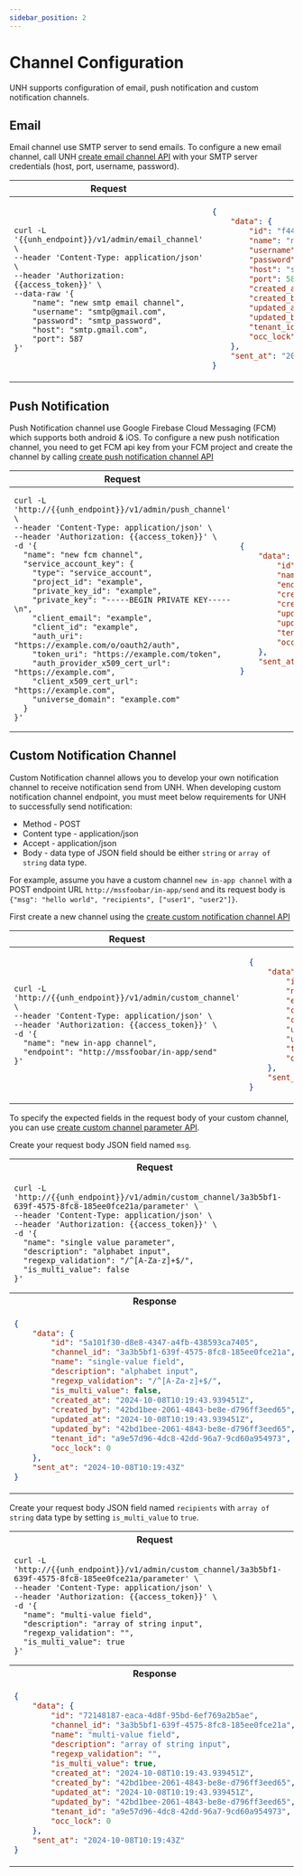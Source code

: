 ```yaml
---
sidebar_position: 2
---
```


# Channel Configuration

UNH supports configuration of email, push notification and custom notification channels.

## Email

Email channel use SMTP server to send emails. To configure a new email channel, call UNH [create email channel API](../UNH%20API/create-email-channel.api.mdx)
with your SMTP server credentials (host, port, username, password).

<table>
<thead><tr><th>Request</th><th>Response</th></tr></thead>
<tbody>
<tr><td>

```
curl -L '{{unh_endpoint}}/v1/admin/email_channel' \
--header 'Content-Type: application/json' \
--header 'Authorization: {{access_token}}' \
--data-raw '{
    "name": "new smtp email channel",
    "username": "smtp@gmail.com",
    "password": "smtp_password",
    "host": "smtp.gmail.com",
    "port": 587
}'
```

</td><td>

```json
{
    "data": {
        "id": "f446054c-98a5-4df9-aeea-f687e66951e0",
        "name": "new smtp email channel",
        "username": "smtp4229@gmail.com",
        "password": "smtp_password",
        "host": "smtp.gmail.com",
        "port": 587,
        "created_at": "2024-10-08T06:41:21.906919Z",
        "created_by": "d6f80e07-3b30-4968-8550-d3a441966e95",
        "updated_at": "2024-10-08T06:41:21.906919Z",
        "updated_by": "d6f80e07-3b30-4968-8550-d3a441966e95",
        "tenant_id": "3ca9a629-6a64-4d40-9a93-cc8da0595754",
        "occ_lock": 0
    },
    "sent_at": "2024-10-08T06:41:21Z"
}
```

</td></tr>
</tbody></table>

## Push Notification

Push Notification channel use Google Firebase Cloud Messaging (FCM) which supports both android & iOS. To configure 
a new push notification channel, you need to get FCM api key from your FCM project and create the channel by calling 
[create push notification channel API](../UNH%20API/create-push-notification-channel.api.mdx)

<table>
<thead><tr><th>Request</th><th>Response</th></tr></thead>
<tbody>
<tr><td>

```
curl -L 'http://{{unh_endpoint}}/v1/admin/push_channel' \
--header 'Content-Type: application/json' \
--header 'Authorization: {{access_token}}' \
-d '{
  "name": "new fcm channel",
  "service_account_key": {
    "type": "service_account",
    "project_id": "example",
    "private_key_id": "example",
    "private_key": "-----BEGIN PRIVATE KEY-----\n",
    "client_email": "example",
    "client_id": "example",
    "auth_uri": "https://example.com/o/oauth2/auth",
    "token_uri": "https://example.com/token",
    "auth_provider_x509_cert_url": "https://example.com",
    "client_x509_cert_url": "https://example.com",
    "universe_domain": "example.com"
  }
}'
```

</td><td>

```json
{
    "data": {
        "id": "3a3b5bf1-639f-4575-8fc8-185ee0fce21a",
        "name": "new in-app channel",
        "endpoint": "http://mssfoobar/in-app/send",
        "created_at": "2024-09-03T03:00:15.571118Z",
        "created_by": "00f92e3f-7f5c-4c9d-96b8-7f9121c3e013",
        "updated_at": "2024-09-03T03:00:15.571118Z",
        "updated_by": "00f92e3f-7f5c-4c9d-96b8-7f9121c3e013",
        "tenant_id": "b8766c9d-d71e-46a2-968b-552dea1a7cd2",
        "occ_lock": 0
    },
    "sent_at": "2024-09-03T03:00:15Z"
}
```

</td></tr>
</tbody></table>

## Custom Notification Channel

Custom Notification channel allows you to develop your own notification channel to receive notification send from UNH.
When developing custom notification channel endpoint, you must meet below requirements for UNH to successfully send 
notification:
- Method - POST 
- Content type - application/json
- Accept - application/json
- Body - data type of JSON field should be either `string` or `array of string` data type.

For example, assume you have a custom channel `new in-app channel` with a POST endpoint URL
`http://mssfoobar/in-app/send` and its request body is `{"msg": "hello world", "recipients", ["user1", "user2"]}`.

First create a new channel using the [create custom notification channel API](../UNH%20API/create-custom-channel.api.mdx)

<table>
<thead><tr><th>Request</th><th>Response</th></tr></thead>
<tbody>
<tr><td>

```
curl -L 'http://{{unh_endpoint}}/v1/admin/custom_channel' \
--header 'Content-Type: application/json' \
--header 'Authorization: {{access_token}}' \
-d '{
  "name": "new in-app channel",
  "endpoint": "http://mssfoobar/in-app/send"
}'
```

</td><td>

```json
{
    "data": {
        "id": "3a3b5bf1-639f-4575-8fc8-185ee0fce21a",
        "name": "new in-app channel",
        "endpoint": "http://mssfoobar/in-app/send",
        "created_at": "2024-09-03T03:00:15.571118Z",
        "created_by": "00f92e3f-7f5c-4c9d-96b8-7f9121c3e013",
        "updated_at": "2024-09-03T03:00:15.571118Z",
        "updated_by": "00f92e3f-7f5c-4c9d-96b8-7f9121c3e013",
        "tenant_id": "b8766c9d-d71e-46a2-968b-552dea1a7cd2",
        "occ_lock": 0
    },
    "sent_at": "2024-09-03T03:00:15Z"
}
```

</td></tr>
</tbody></table>

To specify the expected fields in the request body of your custom channel, you can use [create custom channel 
parameter API](../UNH%20API/create-custom-channel-parameter.api.mdx).

Create your request body JSON field named `msg`.

<table>
<tr><th>Request</th></tr>
<tr><td>

```
curl -L 'http://{{unh_endpoint}}/v1/admin/custom_channel/3a3b5bf1-639f-4575-8fc8-185ee0fce21a/parameter' \
--header 'Content-Type: application/json' \
--header 'Authorization: {{access_token}}' \
-d '{
  "name": "single value parameter",
  "description": "alphabet input",
  "regexp_validation": "/^[A-Za-z]+$/",
  "is_multi_value": false
}'
```

</td></tr>
<tr><th>Response</th></tr>
<tr><td>

```json
{
    "data": {
        "id": "5a101f30-d8e8-4347-a4fb-438593ca7405",
        "channel_id": "3a3b5bf1-639f-4575-8fc8-185ee0fce21a",
        "name": "single-value field",
        "description": "alphabet input",
        "regexp_validation": "/^[A-Za-z]+$/",
        "is_multi_value": false,
        "created_at": "2024-10-08T10:19:43.939451Z",
        "created_by": "42bd1bee-2061-4843-be8e-d796ff3eed65",
        "updated_at": "2024-10-08T10:19:43.939451Z",
        "updated_by": "42bd1bee-2061-4843-be8e-d796ff3eed65",
        "tenant_id": "a9e57d96-4dc8-42dd-96a7-9cd60a954973",
        "occ_lock": 0
    },
    "sent_at": "2024-10-08T10:19:43Z"
}
```

</td></tr>
</table>

Create your request body JSON field named `recipients` with `array of string` data type by setting `is_multi_value` to `true`.

<table>
<tr><th>Request</th></tr>
<tr><td>

```
curl -L 'http://{{unh_endpoint}}/v1/admin/custom_channel/3a3b5bf1-639f-4575-8fc8-185ee0fce21a/parameter' \
--header 'Content-Type: application/json' \
--header 'Authorization: {{access_token}}' \
-d '{
  "name": "multi-value field",
  "description": "array of string input",
  "regexp_validation": "",
  "is_multi_value": true
}'
```

</td></tr>
<tr><th>Response</th></tr>
<tr><td>

```json
{
    "data": {
        "id": "72148187-eaca-4d8f-95bd-6ef769a2b5ae",
        "channel_id": "3a3b5bf1-639f-4575-8fc8-185ee0fce21a",
        "name": "multi-value field",
        "description": "array of string input",
        "regexp_validation": "",
        "is_multi_value": true,
        "created_at": "2024-10-08T10:19:43.939451Z",
        "created_by": "42bd1bee-2061-4843-be8e-d796ff3eed65",
        "updated_at": "2024-10-08T10:19:43.939451Z",
        "updated_by": "42bd1bee-2061-4843-be8e-d796ff3eed65",
        "tenant_id": "a9e57d96-4dc8-42dd-96a7-9cd60a954973",
        "occ_lock": 0
    },
    "sent_at": "2024-10-08T10:19:43Z"
}
```

</td></tr>
</table>